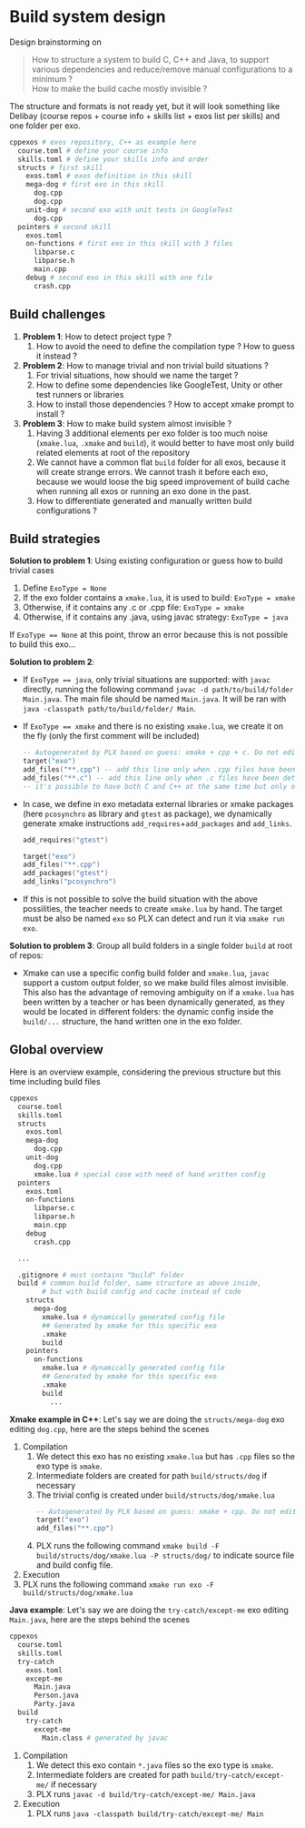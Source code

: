 # Build system design

Design brainstorming on
> How to structure a system to build C, C++ and Java, to support various dependencies and reduce/remove manual configurations to a minimum ?  
> How to make the build cache mostly invisible ?

The structure and formats is not ready yet, but it will look something like Delibay (course repos + course info + skills list + exos list per skills) and one folder per exo.
```sh
cppexos # exos repository, C++ as example here
  course.toml # define your course info
  skills.toml # define your skills info and order
  structs # first skill
    exos.toml # exos definition in this skill
    mega-dog # first exo in this skill
      dog.cpp
      dog.cpp
    unit-dog # second exo with unit tests in GoogleTest
      dog.cpp
  pointers # second skill
    exos.toml
    on-functions # first exo in this skill with 3 files
      libparse.c
      libparse.h
      main.cpp
    debug # second exo in this skill with one file
      crash.cpp
```

## Build challenges

1. **Problem 1**: How to detect project type ?
    1. How to avoid the need to define the compilation type ? How to guess it instead ?
1. **Problem 2**: How to manage trivial and non trivial build situations ?
    1. For trivial situations, how should we name the target ?
    1. How to define some dependencies like GoogleTest, Unity or other test runners or libraries
    1. How to install those dependencies ? How to accept xmake prompt to install ?
1. **Problem 3**: How to make build system almost invisible ?
    1. Having 3 additional elements per exo folder is too much noise (`xmake.lua`, `.xmake` and `build`), it would better to have most only build related elements at root of the repository
    1. We cannot have a common flat `build` folder for all exos, because it will create strange errors. We cannot trash it before each exo, because we would loose the big speed improvement of build cache when running all exos or running an exo done in the past.
    1. How to differentiate generated and manually written build configurations ?

## Build strategies
**Solution to problem 1**: Using existing configuration or guess how to build trivial cases
1. Define `ExoType = None`
1. If the exo folder contains a `xmake.lua`, it is used to build: `ExoType = xmake`
1. Otherwise, if it contains any .c or .cpp file: `ExoType = xmake`
1. Otherwise, if it contains any .java, using javac strategy: `ExoType = java`

If `ExoType == None` at this point, throw an error because this is not possible to build this exo...

**Solution to problem 2**: 
- If `ExoType == java`, only trivial situations are supported: with `javac` directly, running the following command `javac -d path/to/build/folder Main.java`. The main file should be named `Main.java`. It will be ran with `java -classpath path/to/build/folder/ Main`.
- If `ExoType == xmake` and there is no existing `xmake.lua`, we create it on the fly (only the first comment will be included)
    ```lua
    -- Autogenerated by PLX based on guess: xmake + cpp + c. Do not edit directly.
    target("exo")
    add_files("**.cpp") -- add this line only when .cpp files have been detected
    add_files("**.c") -- add this line only when .c files have been detected
    -- it's possible to have both C and C++ at the same time but only one `main()` function
    ```
- In case, we define in exo metadata external libraries or xmake packages (here `pcosynchro` as library and `gtest` as package), we dynamically generate xmake instructions `add_requires`+`add_packages` and `add_links`.
    ```lua
    add_requires("gtest")

    target("exo")
    add_files("**.cpp")
    add_packages("gtest")
    add_links("pcosynchro")
    ```

- If this is not possible to solve the build situation with the above possilities, the teacher needs to create `xmake.lua` by hand. The target must be also be named `exo` so PLX can detect and run it via `xmake run exo`.

**Solution to problem 3**: Group all build folders in a single folder `build` at root of repos:
- Xmake can use a specific config build folder and `xmake.lua`, `javac` support a custom output folder, so we make build files almost invisible. This also has the advantage of removing ambiguity on if a `xmake.lua` has been written by a teacher or has been dynamically generated, as they would be located in different folders: the dynamic config inside the `build/...` structure, the hand written one in the exo folder.
<!-- - Example with 2 exos folders `structs/dog/` and `structs/cat/` -> `build/structs/dog/` and `build/structs/cat/`. Those last folders would contain `.xmake` and `build` from Xmake and also dynamically generated `xmake.lua`. -->

## Global overview
Here is an overview example, considering the previous structure but this time including build files
```sh
cppexos
  course.toml
  skills.toml
  structs
    exos.toml
    mega-dog
      dog.cpp
    unit-dog
      dog.cpp
      xmake.lua # special case with need of hand written config
  pointers
    exos.toml
    on-functions
      libparse.c
      libparse.h
      main.cpp
    debug
      crash.cpp

  ...

  .gitignore # must contains "build" folder
  build # common build folder, same structure as above inside,
        # but with build config and cache instead of code
    structs
      mega-dog
        xmake.lua # dynamically generated config file
        ## Generated by xmake for this specific exo
        .xmake
        build
    pointers
      on-functions
        xmake.lua # dynamically generated config file
        ## Generated by xmake for this specific exo
        .xmake
        build
          ...
```

**Xmake example in C++**: Let's say we are doing the `structs/mega-dog` exo editing `dog.cpp`, here are the steps behind the scenes
1. Compilation
    1. We detect this exo has no existing `xmake.lua` but has `.cpp` files so the exo type is `xmake`.
    1. Intermediate folders are created for path `build/structs/dog` if necessary 
    1. The trivial config is created under `build/structs/dog/xmake.lua`
        ```lua
        -- Autogenerated by PLX based on guess: xmake + cpp. Do not edit directly.
        target("exo")
        add_files("**.cpp")
        ```
    1. PLX runs the following command `xmake build -F build/structs/dog/xmake.lua -P structs/dog/` to indicate source file and build config file.
1. Execution
  1. PLX runs the following command `xmake run exo -F build/structs/dog/xmake.lua`

**Java example**: Let's say we are doing the `try-catch/except-me` exo editing `Main.java`, here are the steps behind the scenes
```sh
cppexos
  course.toml
  skills.toml
  try-catch
    exos.toml
    except-me
      Main.java
      Person.java
      Party.java
  build
    try-catch
      except-me
        Main.class # generated by javac
```
1. Compilation
    1. We detect this exo contain `*.java` files so the exo type is `xmake`.
    1. Intermediate folders are created for path `build/try-catch/except-me/` if necessary 
    1. PLX runs `javac -d build/try-catch/except-me/ Main.java`
1. Execution
    1. PLX runs `java -classpath build/try-catch/except-me/ Main`
